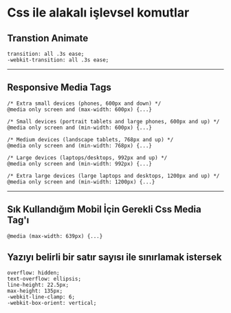 # Css ile alakalı işlevsel komutlar
## Transtion Animate

```
transition: all .3s ease;
-webkit-transition: all .3s ease;
```
---
## Responsive Media Tags

```
/* Extra small devices (phones, 600px and down) */
@media only screen and (max-width: 600px) {...}

/* Small devices (portrait tablets and large phones, 600px and up) */
@media only screen and (min-width: 600px) {...}

/* Medium devices (landscape tablets, 768px and up) */
@media only screen and (min-width: 768px) {...}

/* Large devices (laptops/desktops, 992px and up) */
@media only screen and (min-width: 992px) {...}

/* Extra large devices (large laptops and desktops, 1200px and up) */
@media only screen and (min-width: 1200px) {...}
```
---


## Sık Kullandığım Mobil İçin Gerekli Css Media Tag'ı
```
@media (max-width: 639px) {...}

```

## Yazıyı belirli bir satır sayısı ile sınırlamak istersek
```
overflow: hidden;
text-overflow: ellipsis;
line-height: 22.5px;
max-height: 135px;
-webkit-line-clamp: 6;
-webkit-box-orient: vertical;

```
